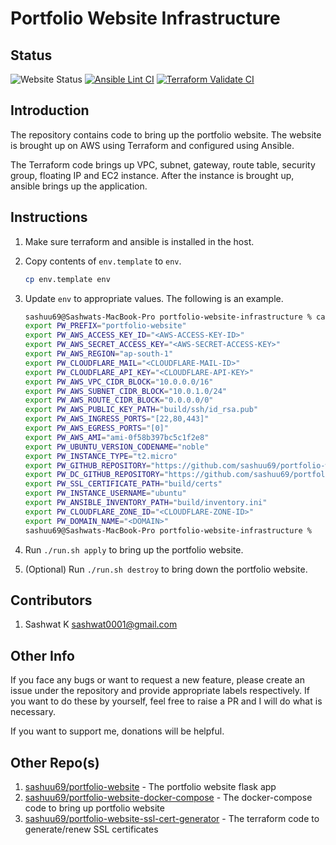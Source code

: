 # Portfolio Website Infrastructure

## Status

![Website Status](https://img.shields.io/website?url=https%3A%2F%2Fsashwat.in)
[![Ansible Lint CI](https://github.com/sashuu69/portfolio-website-infrastructure/actions/workflows/ansible-lint.yaml/badge.svg)](https://github.com/sashuu69/portfolio-website-infrastructure/actions/workflows/ansible-lint.yaml)
[![Terraform Validate CI](https://github.com/sashuu69/portfolio-website-infrastructure/actions/workflows/terraform-validate.yml/badge.svg)](https://github.com/sashuu69/portfolio-website-infrastructure/actions/workflows/terraform-validate.yml)

## Introduction

The repository contains code to bring up the portfolio website. The website is brought up on AWS using Terraform and configured using Ansible.

The Terraform code brings up VPC, subnet, gateway, route table, security group, floating IP and EC2 instance. After the instance is brought up, ansible brings up the application.

## Instructions

1. Make sure terraform and ansible is installed in the host.
2. Copy contents of `env.template` to `env`.
   
    ```bash
    cp env.template env
    ```
3. Update `env` to appropriate values. The following is an example.

    ```bash
    sashuu69@Sashwats-MacBook-Pro portfolio-website-infrastructure % cat env
    export PW_PREFIX="portfolio-website"
    export PW_AWS_ACCESS_KEY_ID="<AWS-ACCESS-KEY-ID>"
    export PW_AWS_SECRET_ACCESS_KEY="<AWS-SECRET-ACCESS-KEY>"
    export PW_AWS_REGION="ap-south-1"
    export PW_CLOUDFLARE_MAIL="<CLOUDFLARE-MAIL-ID>"
    export PW_CLOUDFLARE_API_KEY="<CLOUDFLARE-API-KEY>"
    export PW_AWS_VPC_CIDR_BLOCK="10.0.0.0/16"
    export PW_AWS_SUBNET_CIDR_BLOCK="10.0.1.0/24"
    export PW_AWS_ROUTE_CIDR_BLOCK="0.0.0.0/0"
    export PW_AWS_PUBLIC_KEY_PATH="build/ssh/id_rsa.pub"
    export PW_AWS_INGRESS_PORTS="[22,80,443]"
    export PW_AWS_EGRESS_PORTS="[0]"
    export PW_AWS_AMI="ami-0f58b397bc5c1f2e8"
    export PW_UBUNTU_VERSION_CODENAME="noble"
    export PW_INSTANCE_TYPE="t2.micro"
    export PW_GITHUB_REPOSITORY="https://github.com/sashuu69/portfolio-website"
    export PW_DC_GITHUB_REPOSITORY="https://github.com/sashuu69/portfolio-website-docker-compose"
    export PW_SSL_CERTIFICATE_PATH="build/certs"
    export PW_INSTANCE_USERNAME="ubuntu"
    export PW_ANSIBLE_INVENTORY_PATH="build/inventory.ini"
    export PW_CLOUDFLARE_ZONE_ID="<CLOUDFLARE-ZONE-ID>"
    export PW_DOMAIN_NAME="<DOMAIN>"
    sashuu69@Sashwats-MacBook-Pro portfolio-website-infrastructure % 
    ```
4. Run `./run.sh apply` to bring up the portfolio website.
5. (Optional) Run `./run.sh destroy` to bring down the portfolio website.

## Contributors

1. Sashwat K <sashwat0001@gmail.com>

## Other Info

If you face any bugs or want to request a new feature, please create an issue under the repository and provide appropriate labels respectively. If you want to do these by yourself, feel free to raise a PR and I will do what is necessary.

If you want to support me, donations will be helpful.

## Other Repo(s)

1. [sashuu69/portfolio-website](https://github.com/sashuu69/portfolio-website) - The portfolio website flask app
2. [sashuu69/portfolio-website-docker-compose](https://github.com/sashuu69/portfolio-website-docker-compose) - The docker-compose code to bring up portfolio website
3. [sashuu69/portfolio-website-ssl-cert-generator](https://github.com/sashuu69/portfolio-website-ssl-cert-generator) - The terraform code to generate/renew SSL certificates
